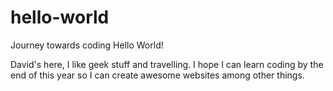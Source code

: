 # hello-world
Journey towards coding
Hello World!

David's here, I like geek stuff and travelling.
I hope I can learn coding by the end of this year so I can create awesome websites among other things.

